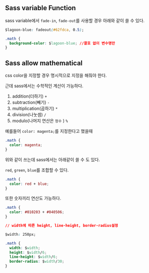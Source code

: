 ## Sass variable Function

sass variable에서 `fade-in`, `fade-out`를 사용할 경우 아래와 같이 쓸 수 있다.

```css
$lagoon-blue: fadeout(#62fdca, 0.5);

.math {
  background-color: $lagoon-blue; //괄호 없이 변수명만
}
```

## Sass allow mathematical

css color을 지정할 경우 명시적으로 지정을 해줘야 한다.

근데 sass에서는 수학적인 계산이 가능하다.

1. addition(더하기) `+`
2. subtraction(빼기) `-`
3. multiplication(곱하기) `*`
4. division(나눗셈) `/`
5. modulo(나머지 연산은 `정수` ) `%`


예를들어 `color: magenta;`를 지정한다고 했을때

```css
.math {
  color: magenta;
}
```

위와 같이 쓰는데 sass에서는 아래같이 쓸 수 도 있다.

`red`, `green`, `blue`를 조합할 수 있다.

```css
.math {
  color: red + blue;
}
```

또한 숫자끼리 연산도 가능하다.

```css
.math {
  color: #010203 + #040506;
}
```

```css
// width에 따른 height, line-height, border-radius설정

$width: 250px;

.math {
  width: $width;
  height: $width/6;
  line-height: $width/6;
  border-radius: $width/30;
}
```
